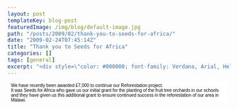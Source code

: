 ```yaml
---
layout: post
templateKey: blog-post
featuredImage: /img/blog/default-image.jpg
path: "/posts/2009/02/thank-you-to-seeds-for-africa/"
date: "2009-02-24T07:45:14Z"
title: "Thank you to Seeds for Africa"
categories: []
tags: [general]
excerpt: "<div style=\"color: #000000; font-family: Verdana, Arial, Helvetica, sans-serif; font-size: 10px; b..."
---
```


<div style="color: #000000; font-family: Verdana, Arial, Helvetica, sans-serif; font-size: 10px; background-image: initial; background-repeat: initial; background-attachment: initial; -webkit-background-clip: initial; -webkit-background-origin: initial; background-color: #ffffff; background-position: initial initial; margin: 8px;">

<div>

<div>

<div>We have recently been awarded £7,000 to continue our Reforestation project.</div>

<div>
</div>

<div>It was Seeds for Africa who gave us our initial grant for the planting of the fruit tree orchards in our schools and they have given us this additional grant to ensure continued success in the reforestation of our area in Malawi.</div>

</div>

</div>

</div>